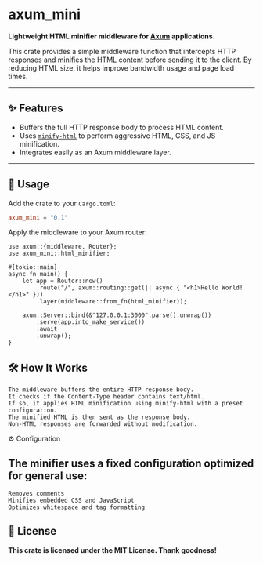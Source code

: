 # axum_mini

**Lightweight HTML minifier middleware for [Axum](https://crates.io/crates/axum) applications.**

This crate provides a simple middleware function that intercepts HTTP responses and minifies the HTML content before sending it to the client. By reducing HTML size, it helps improve bandwidth usage and page load times.

---

## ✨ Features

- Buffers the full HTTP response body to process HTML content.
- Uses [`minify-html`](https://crates.io/crates/minify-html) to perform aggressive HTML, CSS, and JS minification.
- Integrates easily as an Axum middleware layer.

---

## 🚀 Usage

Add the crate to your `Cargo.toml`:

```toml
axum_mini = "0.1"
```

Apply the middleware to your Axum router:
```
use axum::{middleware, Router};
use axum_mini::html_minifier;

#[tokio::main]
async fn main() {
    let app = Router::new()
        .route("/", axum::routing::get(|| async { "<h1>Hello World!</h1>" }))
        .layer(middleware::from_fn(html_minifier));

    axum::Server::bind(&"127.0.0.1:3000".parse().unwrap())
        .serve(app.into_make_service())
        .await
        .unwrap();
}

```

## 🛠️ How It Works

    The middleware buffers the entire HTTP response body.
    It checks if the Content-Type header contains text/html.
    If so, it applies HTML minification using minify-html with a preset configuration.
    The minified HTML is then sent as the response body.
    Non-HTML responses are forwarded without modification.

⚙️ Configuration

## The minifier uses a fixed configuration optimized for general use:

    Removes comments
    Minifies embedded CSS and JavaScript
    Optimizes whitespace and tag formatting

## 📄 License

**This crate is licensed under the MIT License. Thank goodness!**
